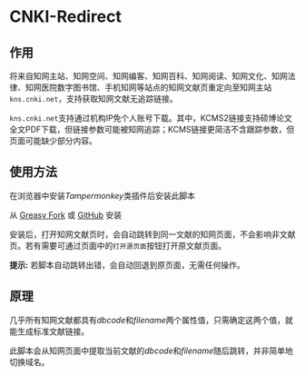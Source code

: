 # CNKI-Redirect

## 作用

将来自知网主站、知网空间、知网编客、知网百科、知网阅读、知网文化、知网法律、知网医院数字图书馆、手机知网等站点的知网文献页重定向至知网主站`kns.cnki.net`，支持获取知网文献无追踪链接。

`kns.cnki.net`支持通过机构IP免个人账号下载。其中，KCMS2链接支持硕博论文全文PDF下载，但链接参数可能被知网追踪；KCMS链接更简洁不含跟踪参数，但页面可能缺少部分内容。

## 使用方法

在浏览器中安装*Tampermonkey*类插件后安装此脚本

从 [Greasy Fork](https://greasyfork.org/scripts/453031) 或 [GitHub](https://raw.githubusercontent.com/MkQtS/CNKI-Redirect/main/CNKI-Redirect.user.js) 安装

安装后，打开知网文献页时，会自动跳转到同一文献的知网页面，不会影响非文献页。若有需要可通过页面中的`打开源页面`按钮打开原文献页面。

**提示:** 若脚本自动跳转出错，会自动回退到原页面，无需任何操作。

## 原理

几乎所有知网文献都具有*dbcode*和*filename*两个属性值，只需确定这两个值，就能生成标准文献链接。

此脚本会从知网页面中提取当前文献的*dbcode*和*filename*随后跳转，并非简单地切换域名。
